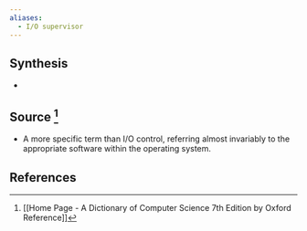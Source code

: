 ```yaml
---
aliases:
  - I/O supervisor
---
```

## Synthesis
- 
## Source [^1]
- A more specific term than I/O control, referring almost invariably to the appropriate software within the operating system.
## References

[^1]: [[Home Page - A Dictionary of Computer Science 7th Edition by Oxford Reference]]